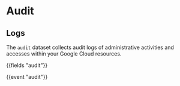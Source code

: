 # Audit

## Logs

The `audit` dataset collects audit logs of administrative activities and accesses within your Google Cloud resources.

{{fields "audit"}}

{{event "audit"}}

